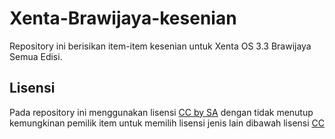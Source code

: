 # Xenta-Brawijaya-kesenian

Repository ini berisikan item-item kesenian untuk Xenta OS 3.3 Brawijaya Semua Edisi.


## Lisensi
Pada repository ini menggunakan lisensi [CC by SA](https://creativecommons.org/licenses/by-sa/3.0/deed.en) dengan tidak menutup kemungkinan pemilik item untuk memilih lisensi jenis lain dibawah lisensi [CC](https://en.wikipedia.org/wiki/Creative_Commons_license)
